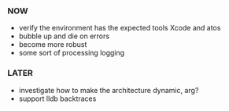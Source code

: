 
### NOW
- verify the environment has the expected tools Xcode and atos
- bubble up and die on errors
- become more robust
- some sort of processing logging

### LATER
- investigate how to make the architecture dynamic, arg?
- support lldb backtraces
